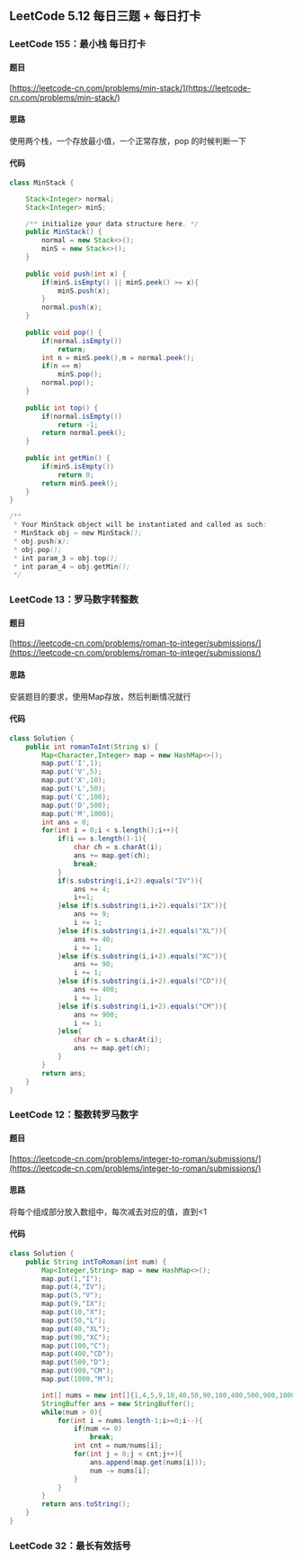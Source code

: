 ## LeetCode 5.12 每日三题 + 每日打卡

### LeetCode 155：最小栈 每日打卡

#### 题目

[https://leetcode-cn.com/problems/min-stack/](https://leetcode-cn.com/problems/min-stack/)

#### 思路

使用两个栈，一个存放最小值，一个正常存放，pop 的时候判断一下

#### 代码

```java
class MinStack {

    Stack<Integer> normal;
    Stack<Integer> minS;

    /** initialize your data structure here. */
    public MinStack() {
        normal = new Stack<>();
        minS = new Stack<>();
    }
    
    public void push(int x) {
        if(minS.isEmpty() || minS.peek() >= x){
            minS.push(x);
        }
        normal.push(x);
    }
    
    public void pop() {
        if(normal.isEmpty())
            return;
        int n = minS.peek(),m = normal.peek();
        if(n == m)
            minS.pop();
        normal.pop();
    }
    
    public int top() {
        if(normal.isEmpty())
            return -1;
        return normal.peek();
    }
    
    public int getMin() {
        if(minS.isEmpty())
            return 0;
        return minS.peek();
    }
}

/**
 * Your MinStack object will be instantiated and called as such:
 * MinStack obj = new MinStack();
 * obj.push(x);
 * obj.pop();
 * int param_3 = obj.top();
 * int param_4 = obj.getMin();
 */
```



### LeetCode 13：罗马数字转整数

#### 题目

[https://leetcode-cn.com/problems/roman-to-integer/submissions/](https://leetcode-cn.com/problems/roman-to-integer/submissions/)



#### 思路

安装题目的要求，使用Map存放，然后判断情况就行

#### 代码

```java
class Solution {
    public int romanToInt(String s) {
        Map<Character,Integer> map = new HashMap<>();
        map.put('I',1);
        map.put('V',5);
        map.put('X',10);
        map.put('L',50);
        map.put('C',100);
        map.put('D',500);
        map.put('M',1000);
        int ans = 0;
        for(int i = 0;i < s.length();i++){
            if(i == s.length()-1){
                char ch = s.charAt(i);
                ans += map.get(ch);
                break;
            }
            if(s.substring(i,i+2).equals("IV")){
                ans += 4;
                i+=1;
            }else if(s.substring(i,i+2).equals("IX")){
                ans += 9;
                i += 1;
            }else if(s.substring(i,i+2).equals("XL")){
                ans += 40;
                i += 1;
            }else if(s.substring(i,i+2).equals("XC")){
                ans += 90;
                i += 1;
            }else if(s.substring(i,i+2).equals("CD")){
                ans += 400;
                i += 1;
            }else if(s.substring(i,i+2).equals("CM")){
                ans += 900;
                i += 1;
            }else{
                char ch = s.charAt(i);
                ans += map.get(ch);
            }
        }
        return ans;
    }
}
```



### LeetCode 12：整数转罗马数字

#### 题目

[https://leetcode-cn.com/problems/integer-to-roman/submissions/](https://leetcode-cn.com/problems/integer-to-roman/submissions/)

#### 思路

将每个组成部分放入数组中，每次减去对应的值，直到<1

#### 代码

```java
class Solution {
    public String intToRoman(int num) {
        Map<Integer,String> map = new HashMap<>();
        map.put(1,"I");
        map.put(4,"IV");
        map.put(5,"V");
        map.put(9,"IX");
        map.put(10,"X");
        map.put(50,"L");
        map.put(40,"XL");
        map.put(90,"XC");
        map.put(100,"C");
        map.put(400,"CD");
        map.put(500,"D");
        map.put(900,"CM");
        map.put(1000,"M");

        int[] nums = new int[]{1,4,5,9,10,40,50,90,100,400,500,900,1000};
        StringBuffer ans = new StringBuffer();
        while(num > 0){
            for(int i = nums.length-1;i>=0;i--){
                if(num <= 0)
                    break;
                int cnt = num/nums[i];
                for(int j = 0;j < cnt;j++){
                    ans.append(map.get(nums[i]));
                    num -= nums[i];
                }
            }
        }
        return ans.toString();
    }
}
```



### LeetCode 32：最长有效括号